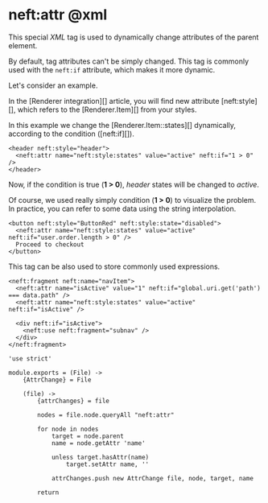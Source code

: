 neft:attr @xml
=========

This special *XML* tag is used to dynamically change attributes of the parent element.

By default, tag attributes can't be simply changed.
This tag is commonly used with the `neft:if` attribute, which makes it more dynamic.

Let's consider an example.

In the [Renderer integration][] article, you will find new attribute [neft:style][], which
refers to the [Renderer.Item][] from your styles.

In this example we change the [Renderer.Item::states][] dynamically, according to the
condition ([neft:if][]).

```
<header neft:style="header">
  <neft:attr name="neft:style:states" value="active" neft:if="1 > 0" />
</header>
```

Now, if the condition is true (**1 > 0**), *header* states will be changed to *active*.

Of course, we used really simply condition (**1 > 0**) to visualize the problem.
In practice, you can refer to some data using the string interpolation.

```
<button neft:style="ButtonRed" neft:style:state="disabled">
  <neft:attr name="neft:style:states" value="active" neft:if="user.order.length > 0" />
  Proceed to checkout
</button>
```

This tag can be also used to store commonly used expressions.

```
<neft:fragment neft:name="navItem">
  <neft:attr name="isActive" value="1" neft:if="global.uri.get('path') === data.path" />
  <neft:attr name="neft:style:states" value="active" neft:if="isActive" />

  <div neft:if="isActive">
    <neft:use neft:fragment="subnav" />
  </div>
</neft:fragment>
```

	'use strict'

	module.exports = (File) ->
		{AttrChange} = File

		(file) ->
			{attrChanges} = file

			nodes = file.node.queryAll "neft:attr"

			for node in nodes
				target = node.parent
				name = node.getAttr 'name'

				unless target.hasAttr(name)
					target.setAttr name, ''

				attrChanges.push new AttrChange file, node, target, name

			return
